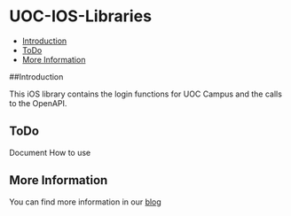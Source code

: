 UOC-IOS-Libraries
=================

* [Introduction](#introduction)
* [ToDo](#todo)
* [More Information](#more-information)

##Introduction

This iOS library contains the login functions for UOC Campus and the calls to the OpenAPI.

## ToDo

Document How to use

## More Information

You can find more information in our [blog][OpenApi]

[OpenApi]: http://open-api.uoc.edu/documentacio/uoc-public-api/
